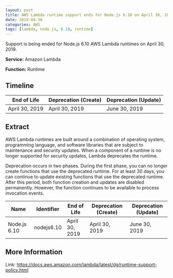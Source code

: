 ```yaml
---
layout: post
title: AWS Lambda runtime support ends for Node.js 6.10 on April 30, 2019
date: 2019-04-30
categories: AWS
tags: [lambda, node.js, 6.10, runtime]
---
```


Support is being ended for Node.js 6.10 AWS Lambda runtimes on April 30, 2019.

**Service:** Amazon Lambda

**Function:** Runtime

## Timeline

| End of Life    | Deprecation (Create) | Deprecation (Update) |
| -------------- | -------------------- | -------------------- |
| April 30, 2019 | April 30, 2019       | June 30, 2019        |

## Extract

AWS Lambda runtimes are built around a combination of operating system, programming language, and software libraries that are subject to maintenance and security updates. When a component of a runtime is no longer supported for security updates, Lambda deprecates the runtime.

Deprecation occurs in two phases. During the first phase, you can no longer create functions that use the deprecated runtime. For at least 30 days, you can continue to update existing functions that use the deprecated runtime. After this period, both function creation and updates are disabled permanently. However, the function continues to be available to process invocation events.

| Name         | Identifier | End of Life    | Deprecation (Create) | Deprecation (Update) |
| ------------ | ---------- | -------------- | -------------------- | -------------------- |
| Node.js 6.10 | nodejs6.10 | April 30, 2019 | April 30, 2019       | June 30, 2019        |

## More Information

Link: <https://docs.aws.amazon.com/lambda/latest/dg/runtime-support-policy.html>
